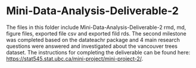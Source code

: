 # Mini-Data-Analysis-Deliverable-2

The files in this folder include Mini-Data-Analysis-Deliverable-2 rmd, md, figure files, exported file csv and exported fild rds. The second milestone was completed based on the datateachr package and 4 main research questions were answered and investigated about the vancouver trees dataset. The instructions for completing the deliverable can be found here: https://stat545.stat.ubc.ca/mini-project/mini-project-2/.
